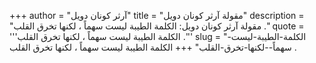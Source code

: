 +++
author = "آرثر كونان دويل"
title = "مقولة آرثر كونان دويل"
description = "مقولة آرثر كونان دويل: الكلمة الطيبة ليست سهماً ، لكنها تخرق القلب ."
quote = '''الكلمة الطيبة ليست سهماً ، لكنها تخرق القلب .'''
slug = "الكلمة-الطيبة-ليست-سهماً--لكنها-تخرق-القلب"
+++
الكلمة الطيبة ليست سهماً ، لكنها تخرق القلب .
